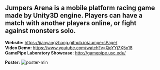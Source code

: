 <h2>Jumpers Arena is a mobile platform racing game made by Unity3D engine. Players can have a match with another players online, or fight against monsters solo.</h2>

**Website:** https://jianyangzhang.github.io/JumpersPage/<br/>
**Video Demo:** https://www.youtube.com/watch?v=QoYYj7X5o18<br/>
**GamePipe Laboratory Showcase:** http://gamepipe.usc.edu/

**Poster:** ![poster-min](https://cloud.githubusercontent.com/assets/22739177/25870935/b113b8d2-34ba-11e7-865f-3389a54efc50.jpg)<br/>

